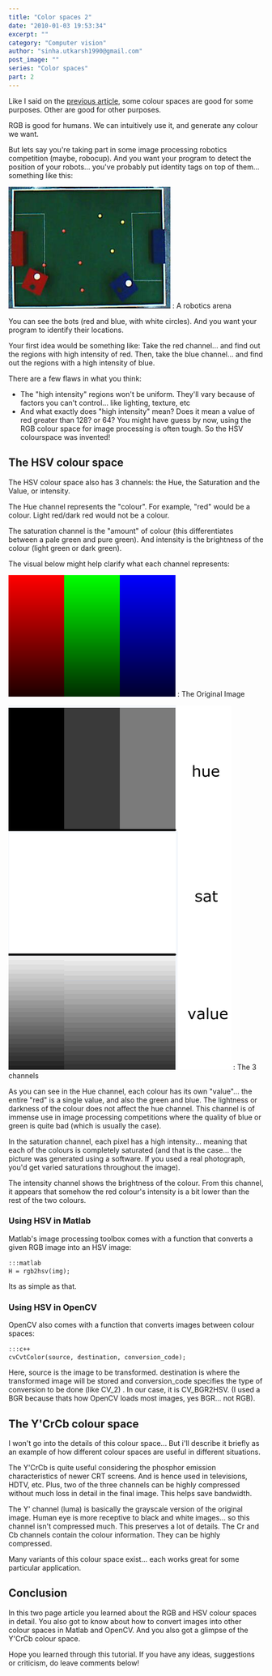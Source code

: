 ```yaml
---
title: "Color spaces 2"
date: "2010-01-03 19:53:34"
excerpt: ""
category: "Computer vision"
author: "sinha.utkarsh1990@gmail.com"
post_image: ""
series: "Color spaces"
part: 2
---
```


Like I said on the [previous article](/tutorials/color-spaces), some colour spaces are good for some purposes. Other are good for other purposes.

RGB is good for humans. We can intuitively use it, and generate any colour we want. 

But lets say you're taking part in some image processing robotics competition (maybe, robocup). And you want your program to detect the position of your robots... you've probably put identity tags on top of them... something like this:

![The G.O.A.L. Arena](/static/img/tut/goal_arena.jpg)
: A robotics arena

You can see the bots (red and blue, with white circles). And you want your program to identify their locations.

Your first idea would be something like: Take the red channel... and find out the regions with high intensity of red. Then, take the blue channel... and find out the regions with a high intensity of blue.

There are a few flaws in what you think: 

  * The "high intensity" regions won't be uniform. They'll vary because of factors you can't control... like lighting, texture, etc
  * And what exactly does "high intensity" mean? Does it mean a value of red greater than 128? or 64?
You might have guess by now, using the RGB colour space for image processing is often tough. So the HSV colourspace was invented! 

## The HSV colour space

The HSV colour space also has 3 channels: the Hue, the Saturation and the Value, or intensity.

The Hue channel represents the "colour". For example, "red" would be a colour. Light red/dark red would not be a colour.

The saturation channel is the "amount" of colour (this differentiates between a pale green and pure green). And intensity is the brightness of the colour (light green or dark green).

The visual below might help clarify what each channel represents:

![Color Spaces](/static/img/tut/colorspace_example.png)
: The Original Image

![The Hue, Saturation and Value channels](/static/img/tut/hsv_channels.gif)
: The 3 channels

As you can see in the Hue channel, each colour has its own "value"... the entire "red" is a single value, and also the green and blue. The lightness or darkness of the colour does not affect the hue channel. This channel is of immense use in image processing competitions where the quality of blue or green is quite bad (which is usually the case).

In the saturation channel, each pixel has a high intensity... meaning that each of the colours is completely saturated (and that is the case... the picture was generated using a software. If you used a real photograph, you'd get varied saturations throughout the image).

The intensity channel shows the brightness of the colour. From this channel, it appears that somehow the red colour's intensity is a bit lower than the rest of the two colours. 

### Using HSV in Matlab

Matlab's image processing toolbox comes with a function that converts a given RGB image into an HSV image: 
    
    :::matlab
    H = rgb2hsv(img);

Its as simple as that. 

### Using HSV in OpenCV

OpenCV also comes with a function that converts images between colour spaces: 
    
    :::c++
    cvCvtColor(source, destination, conversion_code);

Here, source is the image to be transformed. destination is where the transformed image will be stored and conversion_code specifies the type of conversion to be done (like CV_<srctype>2<desttype>) . In our case, it is CV_BGR2HSV. (I used a BGR because thats how OpenCV loads most images, yes BGR... not RGB). 

## The Y'CrCb colour space

I won't go into the details of this colour space... But i'll describe it briefly as an example of how different colour spaces are useful in different situations.

The Y'CrCb is quite useful considering the phosphor emission characteristics of newer CRT screens. And is hence used in televisions, HDTV, etc. Plus, two of the three channels can be highly compressed without much loss in detail in the final image. This helps save bandwidth. 

The Y' channel (luma) is basically the grayscale version of the original image. Human eye is more receptive to black and white images... so this channel isn't compressed much. This preserves a lot of details. The Cr and Cb channels contain the colour information. They can be highly compressed.

Many variants of this colour space exist... each works great for some particular application. 

## Conclusion

In this two page article you learned about the RGB and HSV colour spaces in detail. You also got to know about how to convert images into other colour spaces in Matlab and OpenCV. And you also got a glimpse of the Y'CrCb colour space.

Hope you learned through this tutorial. If you have any ideas, suggestions or criticism, do leave comments below!
